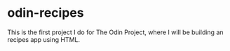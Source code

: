 # odin-recipes
This is the first project I do for The Odin Project, where I will be building an recipes app using HTML.